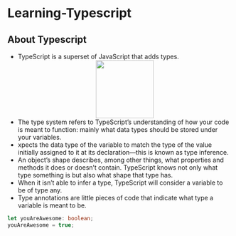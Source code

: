 # Learning-Typescript

## About Typescript
- TypeScript is a superset of JavaScript that adds types.
  <div align="center"> <img src="https://github.com/VinitGurjar/Learning-Typescript/assets/97173586/0b6e1b33-1996-4e4b-a9d7-a0a79801d1d6"   width="130" height="130"> </div>
- The type system refers to TypeScript’s understanding of how your code is meant to function: mainly what data types should be stored under your variables.
- xpects the data type of the variable to match the type of the value initially assigned to it at its declaration—this is known as type inference.
- An object’s shape describes, among other things, what properties and methods it does or doesn’t contain. TypeScript knows not only what type something is but also 
   what shape that type has.
- When it isn’t able to infer a type, TypeScript will consider a variable to be of type any.
- Type annotations are little pieces of code that indicate what type a variable is meant to be.

```typescript
let youAreAwesome: boolean;
youAreAwesome = true;
```


